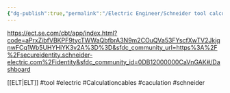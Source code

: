 ```yaml
---
{"dg-publish":true,"permalink":"/Electric Engineer/Schneider tool calculation/","dgPassFrontmatter":true,"noteIcon":"2","created":"2024-01-12T08:55:17.916+07:00","updated":"2024-01-18T14:57:35.000+07:00"}
---
```


https://ect.se.com/cbt/app/index.html?code=aPrxZibfVBKPF9tycTWWaQbfbrA3N9m2COuQVa53FYscfXwTV2JkjqnwFCq1Wb5UHYHiYK3v2A%3D%3D&sfdc_community_url=https%3A%2F%2Fsecureidentity.schneider-electric.com%2Fidentity&sfdc_community_id=0DB12000000CaVnGAK#/Dashboard

[[ELT\|ELT]] #tool #electric #Calculationcables #caculation #schneider 
